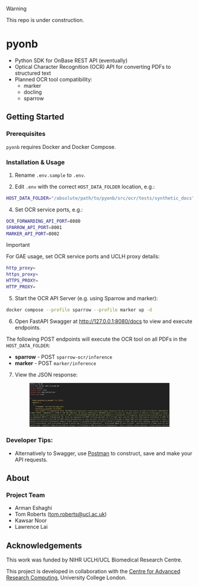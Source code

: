 > [!WARNING]  
> This repo is under construction.

# pyonb

<!--COMMENT OUT

[![pre-commit](https://img.shields.io/badge/pre--commit-enabled-brightgreen?logo=pre-commit&logoColor=white)](https://github.com/pre-commit/pre-commit)
[![Tests status][tests-badge]][tests-link]
[![Linting status][linting-badge]][linting-link]
[![Documentation status][documentation-badge]][documentation-link]
[![License][license-badge]](./LICENSE.md)

END COMMENT OUT-->

<!-- prettier-ignore-start -->
[tests-badge]:              https://github.com/SAFEHR-data/pyonb/actions/workflows/tests.yml/badge.svg
[tests-link]:               https://github.com/SAFEHR-data/pyonb/actions/workflows/tests.yml
[linting-badge]:            https://github.com/SAFEHR-data/pyonb/actions/workflows/linting.yml/badge.svg
[linting-link]:             https://github.com/SAFEHR-data/pyonb/actions/workflows/linting.yml
[documentation-badge]:      https://github.com/SAFEHR-data/pyonb/actions/workflows/docs.yml/badge.svg
[documentation-link]:       https://github.com/SAFEHR-data/pyonb/actions/workflows/docs.yml
[license-badge]:            https://img.shields.io/badge/License-MIT-yellow.svg
<!-- prettier-ignore-end -->

- Python SDK for OnBase REST API (eventually)
- Optical Character Recognition (OCR) API for converting PDFs to structured text
- Planned OCR tool compatibility:
   - marker
   - docling
   - sparrow

## Getting Started

### Prerequisites

`pyonb` requires Docker and Docker Compose.

### Installation & Usage

1. Rename `.env.sample` to `.env`.

2. Edit `.env` with the correct `HOST_DATA_FOLDER` location, e.g.:

```sh
HOST_DATA_FOLDER="/absolute/path/to/pyonb/src/ocr/tests/synthetic_docs"
```

4. Set OCR service ports, e.g.:

```sh
OCR_FORWARDING_API_PORT=8080
SPARROW_API_PORT=8001
MARKER_API_PORT=8002
```

> [!IMPORTANT] 
> For GAE usage, set OCR service ports and UCLH proxy details:
> ```sh
> http_proxy=
> https_proxy=
> HTTPS_PROXY=
> HTTP_PROXY=
> ```

5. Start the OCR API Server (e.g. using Sparrow and marker):

```sh
docker compose --profile sparrow --profile marker up -d
```

6. Open FastAPI Swagger at http://127.0.0.1:8080/docs to view and execute endpoints.

The following POST endpoints will execute the OCR tool on all PDFs in the `HOST_DATA_FOLDER`:
- **sparrow** - POST `sparrow-ocr/inference`
- **marker** - POST `marker/inference`

7. View the JSON response:

<center><img src="docs/ocr-json-response-example.png" alt="OCR Server JSON response" width="75%"/></center>

### Developer Tips:
- Alternatively to Swagger, use [Postman](https://www.postman.com/) to construct, save and make your API requests.



<!--COMMENT OUT 
We recommend installing in a project specific virtual environment created using
a environment management tool such as
[Conda](https://docs.conda.io/projects/conda/en/stable/). To install the latest
development version of `pyonb` using `pip` in the currently active
environment run

```sh
pip install git+https://github.com/SAFEHR-data/pyonb.git
```

Alternatively create a local clone of the repository with

```sh
git clone https://github.com/SAFEHR-data/pyonb.git
```

and then install in editable mode by running

```sh
pip install -e .
```

### Running Locally

How to run the application on your local system.

### Running Tests

END COMMENT OUT-->

<!-- How to run tests on your local system. -->

<!--COMMENT OUT 

Tests can be run across all compatible Python versions in isolated environments
using [`tox`](https://tox.wiki/en/latest/) by running

```sh
tox
```

To run tests manually in a Python environment with `pytest` installed run

```sh
pytest tests
```

again from the root of the repository.

### Building Documentation

The MkDocs HTML documentation can be built locally by running

```sh
tox -e docs
```

from the root of the repository. The built documentation will be written to
`site`.

Alternatively to build and preview the documentation locally, in a Python
environment with the optional `docs` dependencies installed, run

```sh
mkdocs serve
```

END COMMENT OUT-->

## About

### Project Team

- Arman Eshaghi
- Tom Roberts ([tom.roberts@ucl.ac.uk](mailto:tom.roberts@ucl.ac.uk))
- Kawsar Noor
- Lawrence Lai

## Acknowledgements

This work was funded by NIHR UCLH/UCL Biomedical Research Centre.

This project is developed in collaboration with the
[Centre for Advanced Research Computing](https://ucl.ac.uk/arc), University
College London.

